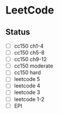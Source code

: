 LeetCode
========


















Status
------
- [ ] cc150 ch1-4
- [ ] cc150 ch5-8
- [ ] cc150 ch9-12
- [ ] cc150 moderate
- [ ] cc150 hard
- [ ] leetcode 5
- [ ] leetcode 4
- [ ] leetcode 3
- [ ] leetcode 1-2
- [ ] EPI
